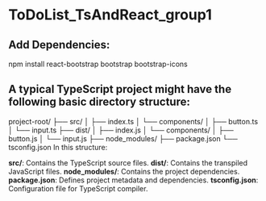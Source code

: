 # ToDoList_TsAndReact_group1

## Add Dependencies: 
npm install react-bootstrap bootstrap bootstrap-icons


## A typical TypeScript project might have the following basic directory structure:

project-root/
├── src/
│   ├── index.ts
│   └── components/
│       ├── button.ts
│       └── input.ts
├── dist/
│   ├── index.js
│   └── components/
│       ├── button.js
│       └── input.js
├── node_modules/
├── package.json
└── tsconfig.json
In this structure:

**src/**: Contains the TypeScript source files.
**dist/**: Contains the transpiled JavaScript files.
**node_modules/**: Contains the project dependencies.
**package.json**: Defines project metadata and dependencies.
**tsconfig.json**: Configuration file for TypeScript compiler.